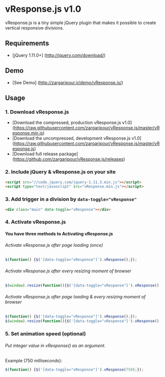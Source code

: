 # vResponse.js v1.0
vResponse.js is a tiny simple jQuery plugin that makes it possible to create vertical responsive divisions.

## Requirements
- [jQuery 1.11.0+] (http://jquery.com/download/)

## Demo
- [See Demo] (http://zargaripour.ir/demo/vResponse.js/)

## Usage
### 1. Download vResponse.js
- [Download the compressed, production vResponse.js v1.0] (https://raw.githubusercontent.com/zargaripour/vResponse.js/master/vResponse.min.js)
- [Download the uncompressed, development vResponse.js v1.0] (https://raw.githubusercontent.com/zargaripour/vResponse.js/master/vResponse.js)
- [Download full release package] (https://github.com/zargaripour/vResponse.js/releases)

### 2. Include jQuery & vResponse.js on your site
```html
<script src="//code.jquery.com/jquery-1.11.3.min.js"></script>
<script type="text/javascript" src="vResponse.min.js"></script>
```

### 3. Add trigger in a division by `data-toggle="vResponse"`
```html
<div class="main" data-toggle="vResponse"></div>
```

### 4. Activate vResponse.js
#### You have three methods to Activating vResponse.js
###### Activate vResponse.js after page loading (once)
```javascript
$(function() {$('[data-toggle="vResponse"]').vResponse();});
```
###### Activate vResponse.js after every resizing moment of browser
```javascript
$(window).resize(function(){$('[data-toggle="vResponse"]').vResponse();});
```
###### Activate vResponse.js after page loading & every resizing moment of browser
```javascript
$(function() {$('[data-toggle="vResponse"]').vResponse();});
$(window).resize(function(){$('[data-toggle="vResponse"]').vResponse();});
```
### 5. Set animation speed (optional)
###### Put integer value in vResponse() as an argument.

Example (750 milliseconds): 
```javascript
$(function() {$('[data-toggle="vResponse"]').vResponse(750);});
```
